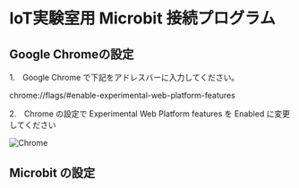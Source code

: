 # IoT実験室用 Microbit 接続プログラム

## Google Chromeの設定

1.　Google Chrome で下記をアドレスバーに入力してください。

chrome://flags/#enable-experimental-web-platform-features

2.　Chrome の設定で Experimental Web Platform features を Enabled に変更してください

![Chrome](https://github.com/timelessedu/iot-lab/blob/images/chrome.png)


## Microbit の設定
